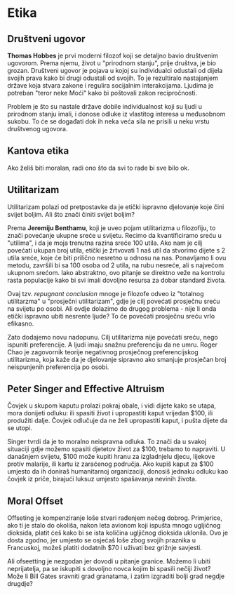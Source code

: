 # Etika

## Društveni ugovor

**Thomas Hobbes** je prvi moderni filozof koji se detaljno bavio društvenim ugovorom. Prema njemu, život u "prirodnom stanju", prije društva, je bio grozan. Društveni ugovor je pojava u kojoj su individualci odustali od dijela svojih prava kako bi drugi odustali od svojih. To je rezultiralo nastajanjem države koja stvara zakone i regulira socijalnim interakcijama. Ljudima je potreban "teror neke Moći" kako bi poštovali zakon recipročnosti.

Problem je što su nastale države dobile individualnost koji su ljudi u prirodnom stanju imali, i donose odluke iz vlastitog interesa u međusobnom sukobu. To će se događati dok ih neka veća sila ne prisili u neku vrstu društvenog ugovora.

## Kantova etika

Ako želiš biti moralan, radi ono što da svi to rade bi sve bilo ok.

## Utilitarizam

Utilitarizam polazi od pretpostavke da je etički ispravno djelovanje koje čini svijet boljim. Ali što znači činiti svijet boljim?

Prema **Jeremiju Benthamu**, koji je uveo pojam utilitarizma u filozofiju, to znači povećanje ukupne sreće u svijetu. Recimo da kvantificiramo sreću u "utilima", i da je moja trenutna razina sreće 100 utila. Ako nam je cilj povećati ukupan broj utila, etički je žrtvovati 1 naš util da stvorimo dijete s 2 utila sreće, koje će biti prilično nesretno u odnosu na nas. Ponavljamo li ovu metodu, završili bi sa 100 osoba od 2 utila, na rubu nesreće, ali s najvećom ukupnom srećom. Iako abstraktno, ovo pitanje se direktno veže na kontrolu rasta populacije kako bi svi imali dovoljno resursa za dobar standard života.

Ovaj tzv. *repugnant conclusion* mnoge je filozofe odveo iz "totalnog utilitarzma" u "prosječni utilitarizam", gdje je cilj povećati prosječnu sreću na svijetu po osobi. Ali ovdje dolazimo do drugog problema - nije li onda etički ispravno ubiti nesrente ljude? To će povećati prosječnu sreću vrlo efikasno.

Zato dodajemo novu nadopunu. Cilj utilitarizma nije povećati sreću, nego ispuniti preferencije. A ljudi imaju snažnu preferenciju da ne umru. Roger Chao je zagovornik teorije negativnog prosječnog preferencijskog utilitarizma, koja kaže da je djelovanje sipravno ako smanjuje prosječan broj neispunjenih preferencija po osobi.

## Peter Singer and Effective Altruism

Čovjek u skupom kaputu prolazi pokraj obale, i vidi dijete kako se utapa, mora donijeti odluku: ili spasiti život i upropastiti kaput vrijedan $100, ili produžiti dalje. Čovjek odlučuje da ne želi upropastiti kaput, i pušta dijete da se utopi.

Singer tvrdi da je to moralno neispravna odluka. To znači da u svakoj situaciji gdje možemo spasiti djetetov život za $100, trebamo to napraviti. U današnjem svijetu, $100 može kupiti hranu za izgladnjelu djecu, lijekove protiv malarije, ili kartu iz zaraćenog područja. Ako kupiš kaput za $100 umjesto da ih doniraš humanitarnoj organizaciji, donosiš jednaku odluku kao čovjek iz priče, birajući luksuz umjesto spašavanja nevinih života.

## Moral Offset

Offseting je kompenziranje loše stvari rađenjem nečeg dobrog. Primjerice, ako ti je stalo do okoliša, nakon leta avionom koji ispušta mnogo ugljičnog dioksida, platit ćeš kako bi se ista količina ugljičnog dioksida uklonila. Ovo je dosta zgodno, jer umjesto se osjećaš loše zbog svojih praznika u Francuskoj, možeš platiti dodatnih $70 i uživati bez grižnje savjesti.

Ali ofseetting je nezgodan jer dovodi u pitanje granice. Možemo li ubiti neprijatelja, pa se iskupiti s dovoljno novca kojim bi spasili nečiji život? Može li Bill Gates sravniti grad granatama, i zatim izgraditi bolji grad negdje drugdje?

